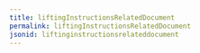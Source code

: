 ```yaml
---
title: liftingInstructionsRelatedDocument
permalink: liftingInstructionsRelatedDocument
jsonid: liftinginstructionsrelateddocument
---
```

